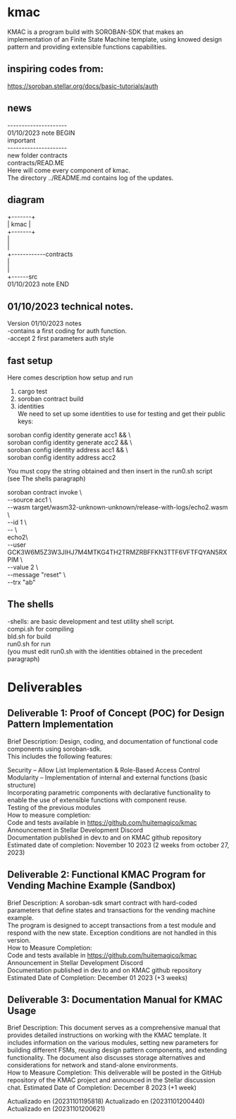 # kmac
KMAC is a program build with SOROBAN-SDK that makes an  implementation of an Finite State Machine template,  using knowed design pattern and providing extensible functions capabilities. <br />
## inspiring codes from:
  https://soroban.stellar.org/docs/basic-tutorials/auth

## news
---------------------<br />
01/10/2023 note BEGIN <br />
important  <br />
--------------------- <br />
new folder contracts <br />
contracts/READ.ME <br />
Here will come every component of kmac. <br />
The directory ../README.md contains log of the updates. <br />
## diagram
+-------+<br />
| kmac  |<br />
+-------+<br />
    |<br />
    |<br />
    +------------contracts<br />
                 |<br />
                 |<br />
                 +------src<br />
01/10/2023 note  END<br />

## 01/10/2023 technical notes.<br />
Version 01/10/2023 notes<br />
-contains a first coding for auth function.<br />
-accept 2 first parameters auth style<br />


 ## fast setup
  Here comes description how setup and run<br />
 1) cargo test <br />
 2) soroban contract build<br /> 
 3) identities <br />
We need to set up some identities to use for testing and get their public keys: <br />

soroban config identity generate acc1 && \ <br />
soroban config identity generate acc2 && \ <br />
soroban config identity address acc1 && \ <br />
soroban config identity address acc2 <br />

 You must copy the string obtained and then insert in the run0.sh script <br />
 (see The shells paragraph) <br />

soroban contract invoke \ <br />
    --source acc1 \ <br />
    --wasm target/wasm32-unknown-unknown/release-with-logs/echo2.wasm \ <br />
    --id 1 \ <br />
    -- \ <br />
    echo2\ <br />
     --user GCK3W6M5Z3W3JIHJ7M4MTKG4TH2TRMZRBFFKN3TTF6VFTFQYAN5RXPIM     \ <br />
    --value 2 \ <br />
    --message "reset" \ <br />
    --trx "ab" <br />

## The shells
-shells: are basic development and test utility shell script.<br />
 compi.sh for compiling<br />
 bld.sh   for build<br />
 run0.sh  for run<br />
 (you must edit run0.sh with the identities obtained in the precedent paragraph)

 
# Deliverables

## Deliverable 1: Proof of Concept (POC) for Design Pattern Implementation

Brief Description: Design, coding, and documentation of functional code components using soroban-sdk.   <br />
This includes the following features:<br />

Security – Allow List Implementation & Role-Based Access Control <br />
Modularity – Implementation of internal and external functions (basic structure) <br />
Incorporating parametric components with declarative functionality to enable the use of extensible functions with component reuse. <br />
Testing of the previous modules <br />
How to measure completion: <br />
Code and tests available in https://github.com/huitemagico/kmac <br />
Announcement in Stellar Development Discord <br />
Documentation published in dev.to and on KMAC github repository <br />
Estimated date of completion: November 10 2023 (2 weeks from october 27, 2023) <br />

## Deliverable 2: Functional KMAC Program for Vending Machine Example (Sandbox) <br />
Brief Description: A soroban-sdk smart contract with hard-coded parameters that define states and transactions for the vending machine example. <br />
 The program is designed to accept transactions from a test module and respond with the new state. 
 Exception conditions are not handled in this version.<br />
How to Measure Completion:<br />
Code and tests available in https://github.com/huitemagico/kmac <br />
Announcement in Stellar Development Discord <br />
Documentation published in dev.to and on KMAC github repository <br />
Estimated Date of Completion: December 01 2023 (+3 weeks) <br />


## Deliverable 3: Documentation Manual for KMAC Usage
Brief Description: This document serves as a comprehensive manual that provides detailed instructions on working with the KMAC template. It <br />includes information on the various modules, setting new parameters for building different FSMs, reusing design pattern components, and extending <br />functionality. The document also discusses storage alternatives and considerations for network and stand-alone environments.<br />
How to Measure Completion: This deliverable will be posted in the GitHub repository of the KMAC project and announced in the Stellar discussion <br />chat.
Estimated Date of Completion: December 8 2023 (+1 week)<br />

Actualizado en (20231101195818)
Actualizado en (20231101200440)
Actualizado en (20231101200621)
